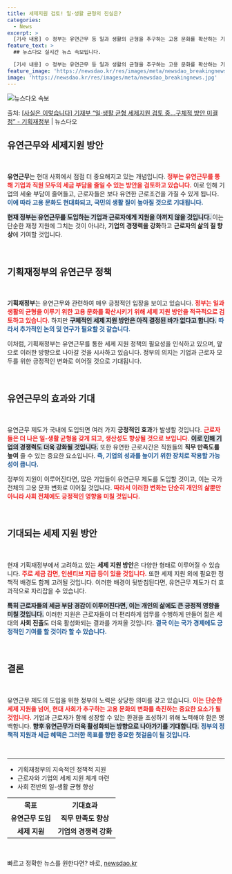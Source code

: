 ```yaml
---
title: 세제지원 검토! 일·생활 균형의 진실은?
categories:
  - News
excerpt: >
  [기사 내용] ㅇ 정부는 유연근무 등 일과 생활의 균형을 추구하는 고용 문화를 확산하는 기업의 세금 부담을 …
feature_text: >
  ## 뉴스다오 실시간 뉴스 속보입니다.

  [기사 내용] ㅇ 정부는 유연근무 등 일과 생활의 균형을 추구하는 고용 문화를 확산하는 기업의 세금 부담을 …
feature_image: 'https://newsdao.kr/res/images/meta/newsdao_breakingnews.jpg'
image: 'https://newsdao.kr/res/images/meta/newsdao_breakingnews.jpg'
---
```


![뉴스다오 속보](https://newsdao.kr/res/images/meta/newsdao_breakingnews.jpg)

<p>출처: <a href="https://newsdao.kr/3543" rel="dofollow">[사실은 이렇습니다] 기재부 “일·생활 균형 세제지원 검토 중…구체적 방안 미결정” - 기획재정부</a> | 뉴스다오</p>

<h2 data-ke-size="size26">유연근무와 세제지원 방안</h2>

<p data-ke-size="size16">&nbsp;</p> 

**유연근무**는 현대 사회에서 점점 더 중요해지고 있는 개념입니다. <b><span style="color: #ee2323;">정부는 유연근무를 통해 기업과 직원 모두의 세금 부담을 줄일 수 있는 방안을 검토하고 있습니다.</span></b> 이로 인해 기업의 세金 부담이 줄어들고, 근로자들은 보다 유연한 근로조건을 가질 수 있게 됩니다. <b><span style="color: #1a5490;">이에 따라 고용 문화도 현대화되고, 국민의 생활 질이 높아질 것으로 기대됩니다.</span></b> 

<b><span style="background-color: #21538527;">현재 정부는 유연근무를 도입하는 기업과 근로자에게 지원을 아끼지 않을 것입니다. </span></b> 이는 단순한 재정 지원에 그치는 것이 아니라, **기업의 경쟁력을 강화**하고 **근로자의 삶의 질 향상**에 기여할 것입니다. 

<p data-ke-size="size16">&nbsp;</p> 

<h2 data-ke-size="size26">기획재정부의 유연근무 정책</h2>

<p data-ke-size="size16">&nbsp;</p> 

**기획재정부**는 유연근무와 관련하여 매우 긍정적인 입장을 보이고 있습니다. <b><span style="color: #ee2323;">정부는 일과 생활의 균형을 이루기 위한 고용 문화를 확산시키기 위해 세제 지원 방안을 적극적으로 검토하고 있습니다.</span></b> 하지만 <b><span style="background-color: #21538527;">구체적인 세제 지원 방안은 아직 결정된 바가 없다고 합니다.</span></b> <b><span style="color: #1a5490;">따라서 추가적인 논의 및 연구가 필요할 것 같습니다.</span></b>

이처럼, 기획재정부는 유연근무를 통한 세제 지원 정책의 필요성을 인식하고 있으며, 앞으로 이러한 방향으로 나아갈 것을 시사하고 있습니다. 정부의 의지는 기업과 근로자 모두를 위한 긍정적인 변화로 이어질 것으로 기대됩니다. 

<p data-ke-size="size16">&nbsp;</p> 

<h2 data-ke-size="size26">유연근무의 효과와 기대</h2>

<p data-ke-size="size16">&nbsp;</p> 

유연근무 제도가 국내에 도입되면 여러 가지 **긍정적인 효과**가 발생할 것입니다. <b><span style="color: #ee2323;">근로자들은 더 나은 일-생활 균형을 갖게 되고, 생산성도 향상될 것으로 보입니다.</span></b> <b><span style="background-color: #21538527;">이로 인해 기업의 경쟁력도 더욱 강화될 것입니다.</span></b> 또한 유연한 근로시간은 직원들의 **직무 만족도를 높여** 줄 수 있는 중요한 요소입니다. <b><span style="color: #1a5490;">즉, 기업의 성과를 높이기 위한 장치로 작용할 가능성이 큽니다.</span></b> 

정부의 지원이 이루어진다면, 많은 기업들이 유연근무 제도를 도입할 것이고, 이는 국가 전체의 고용 문화 변화로 이어질 것입니다. <b><span style="color: #ee2323;">따라서 이러한 변화는 단순히 개인의 삶뿐만 아니라 사회 전체에도 긍정적인 영향을 미칠 것입니다.</span></b>

<p data-ke-size="size16">&nbsp;</p>

<h2 data-ke-size="size26">기대되는 세제 지원 방안</h2>

<p data-ke-size="size16">&nbsp;</p> 

현재 기획재정부에서 고려하고 있는 **세제 지원 방안**은 다양한 형태로 이루어질 수 있습니다. <b><span style="color: #ee2323;">주로 세금 감면, 인센티브 지급 등이 있을 것입니다.</span></b> 또한 세제 지원 외에 필요한 정책적 배경도 함께 고려될 것입니다. 이러한 배경이 뒷받침된다면, 유연근무 제도가 더 효과적으로 자리잡을 수 있습니다. 

<b><span style="background-color: #21538527;">특히 근로자들의 세금 부담 경감이 이루어진다면, 이는 개인의 삶에도 큰 긍정적 영향을 미칠 것입니다.</span></b> 이러한 지원은 근로자들이 더 편리하게 업무를 수행하게 만들어 젊은 세대의 **사회 진출**도 더욱 활성화되는 결과를 가져올 것입니다. <b><span style="color: #1a5490;">결국 이는 국가 경제에도 긍정적인 기여를 할 것이라 할 수 있습니다.</span></b>

<p data-ke-size="size16">&nbsp;</p> 

<h2 data-ke-size="size26">결론</h2>

<p data-ke-size="size16">&nbsp;</p> 

유연근무 제도의 도입을 위한 정부의 노력은 상당한 의미를 갖고 있습니다. <b><span style="color: #ee2323;">이는 단순한 세제 지원을 넘어, 현대 사회가 추구하는 고용 문화의 변화를 촉진하는 중요한 요소가 될 것입니다.</span></b> 기업과 근로자가 함께 성장할 수 있는 환경을 조성하기 위해 노력해야 함은 명백합니다. <b><span style="background-color: #21538527;">향후 유연근무가 더욱 활성화되는 방향으로 나아가기를 기대합니다.</span></b> <b><span style="color: #1a5490;">정부의 정책적 지원과 세금 혜택은 그러한 목표를 향한 중요한 첫걸음이 될 것입니다.</span></b>

<p data-ke-size="size16">&nbsp;</p> 

<hr> 

<ul> 
<li>기획재정부의 지속적인 정책적 지원</li> 
<li>근로자와 기업의 세제 지원 체계 마련</li> 
<li>사회 전반의 일-생활 균형 향상</li> 
</ul> 

<table style="width: 100%; border-collapse: collapse;"> 
   <tr> 
      <th style="text-align: center; height: 30px;"><b>목표</b></th> 
      <th style="text-align: center; height: 30px;"><b>기대효과</b></th> 
   </tr> 
   <tr> 
      <td style="text-align: center; height: 17px;"><b>유연근무 도입</b></td> 
      <td style="text-align: center; height: 17px;"><b>직무 만족도 향상</b></td> 
   </tr> 
   <tr> 
      <td style="text-align: center; height: 17px;"><b>세제 지원</b></td> 
      <td style="text-align: center; height: 17px;"><b>기업의 경쟁력 강화</b></td> 
   </tr> 
</table> 

<p data-ke-size="size16">&nbsp;</p>  

빠르고 정확한 뉴스를 원한다면? 바로, <a href="https://newsdao.kr" rel="dofollow">newsdao.kr</a>


